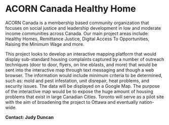 ACORN Canada Healthy Home
===========

ACORN Canada is a membership based community organization that focuses on social justice and leadership development in low and moderate income communities across Canada. Our main project areas include: Healthy Homes, Remittance Justice, Digital Access To Opportunities, Raising the Minimum Wage and more.

This project looks to develop an interactive mapping platform that would display sub-standard housing complaints captured by a number of outreach techniques (door to door, flyers, on line eblasts, and more) that would be sent into the interactive map through text messaging and though a web browser. The information would include minimum criteria to be determined, such as: mold and pest infestation, unit disrepair, heat problems, and security issues. The data will be displayed on a Google Map. The purpose of the interactive map would be to expose the huge amount of housing problems that exist in large Canadian Cities. Toronto will serve as a pilot site with the aim of broadening the project to Ottawa and eventually nation-wide.

**Contact: Judy Duncan**